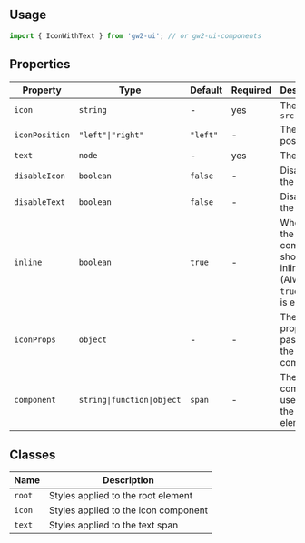 ## Usage

```js
import { IconWithText } from 'gw2-ui'; // or gw2-ui-components
```

## Properties

| Property       | Type                       | Default  | Required | Description                                                                |
| -------------- | -------------------------- | -------- | -------- | -------------------------------------------------------------------------- |
| `icon`         | `string`                   | -        | yes      | The icon `src`                                                             |
| `iconPosition` | `"left"\|"right"`          | `"left"` | -        | The icon position                                                          |
| `text`         | `node`                     | -        | yes      | The text                                                                   |
| `disableIcon`  | `boolean`                  | `false`  | -        | Disables the icon                                                          |
| `disableText`  | `boolean`                  | `false`  | -        | Disables the text                                                          |
| `inline`       | `boolean`                  | `true`   | -        | Whether the component should be inlined (Always `true` if text is enabled) |
| `iconProps`    | `object`                   | -        | -        | The properties passed to the `<Icon/>` component                           |
| `component`    | `string\|function\|object` | `span`   | -        | The component used for the root element                                    |

## Classes

| Name   | Description                          |
| ------ | ------------------------------------ |
| `root` | Styles applied to the root element   |
| `icon` | Styles applied to the icon component |
| `text` | Styles applied to the text span      |
